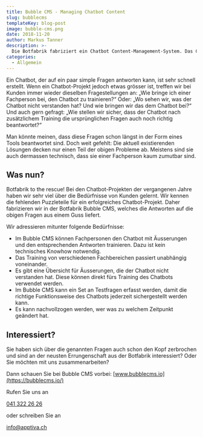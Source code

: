 ```yaml
---
title: Bubble CMS - Managing Chatbot Content
slug: bubblecms
templateKey: blog-post
image: bubble-cms.png
date: 2018-11-20
author: Markus Tanner
description: >-
  Die Botfabrik fabriziert ein Chatbot Content-Management-System. Das CMS ist die Antwort auf Fragen, welche bei jedem grösseren Chatbot-Projekt entstehen.
categories:
  - Allgemein
---
```


Ein Chatbot, der auf ein paar simple Fragen antworten kann, ist sehr schnell erstellt. Wenn ein Chatbot-Projekt jedoch etwas grösser ist, treffen wir bei Kunden immer wieder dieselben Fragestellungen an: „Wie bringe ich einer Fachperson bei, den Chatbot zu trainieren?“ Oder: „Wo sehen wir, was der Chatbot nicht verstanden hat? Und wie bringen wir das dem Chatbot bei?“ Und auch gern gefragt: „Wie stellen wir sicher, dass der Chatbot nach zusätzlichem Training die ursprünglichen Fragen auch noch richtig beantwortet?“

Man könnte meinen, dass diese Fragen schon längst in der Form eines Tools beantwortet sind. Doch weit gefehlt: Die aktuell existierenden Lösungen decken nur einen Teil der obigen Probleme ab. Meistens sind sie auch dermassen technisch, dass sie einer Fachperson kaum zumutbar sind.

## Was nun?

Botfabrik to the rescue! Bei den Chatbot-Projekten der vergangenen Jahre haben wir sehr viel über die Bedürfnisse von Kunden gelernt. Wir kennen die fehlenden Puzzleteile für ein erfolgreiches Chatbot-Projekt. Daher fabrizieren wir in der Botfabrik Bubble CMS, welches die Antworten auf die obigen Fragen aus einem Guss liefert.

Wir adressieren mitunter folgende Bedürfnisse:

* Im Bubble CMS können Fachpersonen den Chatbot mit Äusserungen und den entsprechenden Antworten trainieren. Dazu ist kein technisches Knowhow notwendig.
* Das Training von verschiedenen Fachbereichen passiert unabhängig voneinander.
* Es gibt eine Übersicht für Äusserungen, die der Chatbot nicht verstanden hat. Diese können direkt fürs Training des Chatbots verwendet werden.
* Im Bubble CMS kann ein Set an Testfragen erfasst werden, damit die richtige Funktionsweise des Chatbots jederzeit sichergestellt werden kann.
* Es kann nachvollzogen werden, wer was zu welchem Zeitpunkt geändert hat.

## Interessiert?

Sie haben sich über die genannten Fragen auch schon den Kopf zerbrochen und sind an der neusten Errungenschaft aus der Botfabrik interessiert? Oder Sie möchten mit uns zusammenarbeiten?

Dann schauen Sie bei Bubble CMS vorbei: [www.bubblecms.io](https://bubblecms.io/)

Rufen Sie uns an

[041 322 26 26](tel:+41413222626)

oder schreiben Sie an

[info@­apptiva.ch](mailto:info@apptiva.ch)
